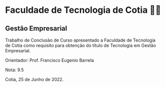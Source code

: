 # Faculdade de Tecnologia de Cotia :man_student:

## Gestão Empresarial

Trabalho de Conclusão de Curso apresentado a Faculdade de Tecnologia de Cotia como requisito para obtenção do título de Tecnologia em Gestão Empresarial.

Orientador: Prof. Francisco Eugenio Barrela 

Nota: 9.5

Cotia, 25 de Junho de 2022.
